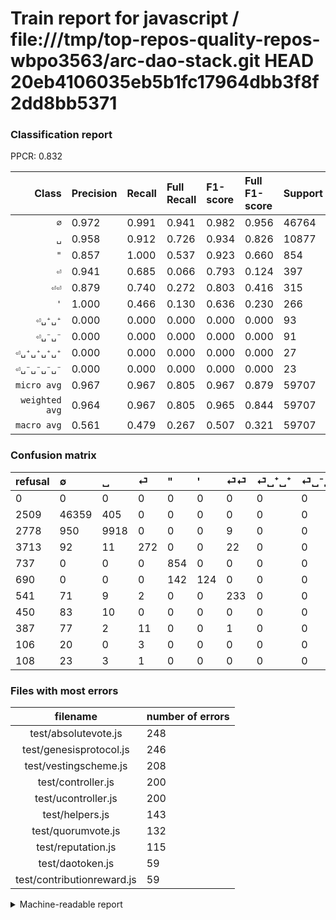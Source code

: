 # Train report for javascript / file:///tmp/top-repos-quality-repos-wbpo3563/arc-dao-stack.git HEAD 20eb4106035eb5b1fc17964dbb3f8f2dd8bb5371

### Classification report

PPCR: 0.832

| Class | Precision | Recall | Full Recall | F1-score | Full F1-score | Support | Full Support | PPCR |
|------:|:----------|:-------|:------------|:---------|:---------|:--------|:-------------|:-----|
| `∅` | 0.972| 0.991| 0.941| 0.982| 0.956| 46764| 49273| 0.949 |
| `␣` | 0.958| 0.912| 0.726| 0.934| 0.826| 10877| 13655| 0.797 |
| `"` | 0.857| 1.000| 0.537| 0.923| 0.660| 854| 1591| 0.537 |
| `⏎` | 0.941| 0.685| 0.066| 0.793| 0.124| 397| 4110| 0.097 |
| `⏎⏎` | 0.879| 0.740| 0.272| 0.803| 0.416| 315| 856| 0.368 |
| `'` | 1.000| 0.466| 0.130| 0.636| 0.230| 266| 956| 0.278 |
| `⏎␣⁺␣⁺` | 0.000| 0.000| 0.000| 0.000| 0.000| 93| 543| 0.171 |
| `⏎␣⁻␣⁻` | 0.000| 0.000| 0.000| 0.000| 0.000| 91| 478| 0.190 |
| `⏎␣⁺␣⁺␣⁺␣⁺` | 0.000| 0.000| 0.000| 0.000| 0.000| 27| 135| 0.200 |
| `⏎␣⁻␣⁻␣⁻␣⁻` | 0.000| 0.000| 0.000| 0.000| 0.000| 23| 129| 0.178 |
| `micro avg` | 0.967| 0.967| 0.805| 0.967| 0.879| 59707| 71726| 0.832 |
| `weighted avg` | 0.964| 0.967| 0.805| 0.965| 0.844| 59707| 71726| 0.832 |
| `macro avg` | 0.561| 0.479| 0.267| 0.507| 0.321| 59707| 71726| 0.832 |

### Confusion matrix

|refusal|  ∅| ␣| ⏎| "| '| ⏎⏎| ⏎␣⁺␣⁺| ⏎␣⁻␣⁻| ⏎␣⁻␣⁻␣⁻␣⁻| ⏎␣⁺␣⁺␣⁺␣⁺| 
|:---|:---|:---|:---|:---|:---|:---|:---|:---|:---|:---|
|0 |0 |0 |0 |0 |0 |0 |0 |0 |0 |0 |
|2509 |46359 |405 |0 |0 |0 |0 |0 |0 |0 |0 |
|2778 |950 |9918 |0 |0 |0 |9 |0 |0 |0 |0 |
|3713 |92 |11 |272 |0 |0 |22 |0 |0 |0 |0 |
|737 |0 |0 |0 |854 |0 |0 |0 |0 |0 |0 |
|690 |0 |0 |0 |142 |124 |0 |0 |0 |0 |0 |
|541 |71 |9 |2 |0 |0 |233 |0 |0 |0 |0 |
|450 |83 |10 |0 |0 |0 |0 |0 |0 |0 |0 |
|387 |77 |2 |11 |0 |0 |1 |0 |0 |0 |0 |
|106 |20 |0 |3 |0 |0 |0 |0 |0 |0 |0 |
|108 |23 |3 |1 |0 |0 |0 |0 |0 |0 |0 |

### Files with most errors

| filename | number of errors|
|:----:|:-----|
| test/absolutevote.js | 248 |
| test/genesisprotocol.js | 246 |
| test/vestingscheme.js | 208 |
| test/controller.js | 200 |
| test/ucontroller.js | 200 |
| test/helpers.js | 143 |
| test/quorumvote.js | 132 |
| test/reputation.js | 115 |
| test/daotoken.js | 59 |
| test/contributionreward.js | 59 |

<details>
    <summary>Machine-readable report</summary>
```json
{
  "cl_report": {"\"": {"f1-score": 0.9232432432432433, "precision": 0.857429718875502, "recall": 1.0, "support": 854}, "\u0027": {"f1-score": 0.635897435897436, "precision": 1.0, "recall": 0.46616541353383456, "support": 266}, "macro avg": {"f1-score": 0.5071486668070972, "precision": 0.560776866357531, "recall": 0.47941582908782704, "support": 59707}, "micro avg": {"f1-score": 0.9673907582025558, "precision": 0.9673907582025558, "recall": 0.9673907582025558, "support": 59707}, "weighted avg": {"f1-score": 0.9646726723075953, "precision": 0.9636550894230125, "recall": 0.9673907582025558, "support": 59707}, "\u2205": {"f1-score": 0.9817765965332119, "precision": 0.9723964341898269, "recall": 0.9913394919168591, "support": 46764}, "\u23ce": {"f1-score": 0.793002915451895, "precision": 0.9411764705882353, "recall": 0.6851385390428212, "support": 397}, "\u23ce\u23ce": {"f1-score": 0.8034482758620689, "precision": 0.879245283018868, "recall": 0.7396825396825397, "support": 315}, "\u23ce\u2423\u207a\u2423\u207a": {"f1-score": 0.0, "precision": 0.0, "recall": 0.0, "support": 93}, "\u23ce\u2423\u207a\u2423\u207a\u2423\u207a\u2423\u207a": {"f1-score": 0.0, "precision": 0.0, "recall": 0.0, "support": 27}, "\u23ce\u2423\u207b\u2423\u207b": {"f1-score": 0.0, "precision": 0.0, "recall": 0.0, "support": 91}, "\u23ce\u2423\u207b\u2423\u207b\u2423\u207b\u2423\u207b": {"f1-score": 0.0, "precision": 0.0, "recall": 0.0, "support": 23}, "\u2423": {"f1-score": 0.9341182010831175, "precision": 0.957520756902877, "recall": 0.9118323067022157, "support": 10877}},
  "cl_report_full": {"\"": {"f1-score": 0.6602241979126401, "precision": 0.857429718875502, "recall": 0.5367693274670019, "support": 1591}, "\u0027": {"f1-score": 0.22962962962962966, "precision": 1.0, "recall": 0.1297071129707113, "support": 956}, "macro avg": {"f1-score": 0.3211639481645219, "precision": 0.560776866357531, "recall": 0.26720402093402185, "support": 71726}, "micro avg": {"f1-score": 0.8789269057238289, "precision": 0.9673907582025558, "recall": 0.8052867858238296, "support": 71726}, "weighted avg": {"f1-score": 0.8440025789889198, "precision": 0.9470606945383383, "recall": 0.8052867858238296, "support": 71726}, "\u2205": {"f1-score": 0.9563683624210917, "precision": 0.9723964341898269, "recall": 0.9408601059403731, "support": 49273}, "\u23ce": {"f1-score": 0.1236644691975449, "precision": 0.9411764705882353, "recall": 0.06618004866180048, "support": 4110}, "\u23ce\u23ce": {"f1-score": 0.415700267618198, "precision": 0.879245283018868, "recall": 0.272196261682243, "support": 856}, "\u23ce\u2423\u207a\u2423\u207a": {"f1-score": 0.0, "precision": 0.0, "recall": 0.0, "support": 543}, "\u23ce\u2423\u207a\u2423\u207a\u2423\u207a\u2423\u207a": {"f1-score": 0.0, "precision": 0.0, "recall": 0.0, "support": 135}, "\u23ce\u2423\u207b\u2423\u207b": {"f1-score": 0.0, "precision": 0.0, "recall": 0.0, "support": 478}, "\u23ce\u2423\u207b\u2423\u207b\u2423\u207b\u2423\u207b": {"f1-score": 0.0, "precision": 0.0, "recall": 0.0, "support": 129}, "\u2423": {"f1-score": 0.8260525548661142, "precision": 0.957520756902877, "recall": 0.7263273526180886, "support": 13655}},
  "ppcr": 0.8324317541756128
}
```
</details>
